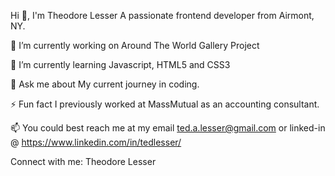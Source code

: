 Hi 👋, I'm Theodore Lesser
A passionate frontend developer from Airmont, NY.


🔭 I’m currently working on Around The World Gallery Project

🌱 I’m currently learning Javascript, HTML5 and CSS3

💬 Ask me about My current journey in coding.

⚡ Fun fact I previously worked at MassMutual as an accounting consultant.

📫 You could best reach me at my email ted.a.lesser@gmail.com or linked-in @ https://www.linkedin.com/in/tedlesser/

Connect with me:
Theodore Lesser


<!---
Tedlesser/Tedlesser is a ✨ special ✨ repository because its `README.md` (this file) appears on your GitHub profile.
You can click the Preview link to take a look at your changes.
--->


